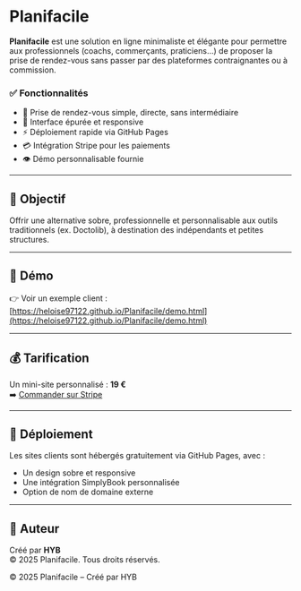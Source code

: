 # Planifacile

**Planifacile** est une solution en ligne minimaliste et élégante pour permettre aux professionnels (coachs, commerçants, praticiens…) de proposer la prise de rendez-vous sans passer par des plateformes contraignantes ou à commission.

### ✅ Fonctionnalités

- 📅 Prise de rendez-vous simple, directe, sans intermédiaire  
- 🎯 Interface épurée et responsive  
- ⚡ Déploiement rapide via GitHub Pages  
- 💳 Intégration Stripe pour les paiements  
- 👁️ Démo personnalisable fournie

---

## 🎯 Objectif

Offrir une alternative sobre, professionnelle et personnalisable aux outils traditionnels (ex. Doctolib), à destination des indépendants et petites structures.

---

## 🧪 Démo

👉 Voir un exemple client :  
[https://heloise97122.github.io/Planifacile/demo.html](https://heloise97122.github.io/Planifacile/demo.html)

---

## 💰 Tarification

Un mini-site personnalisé : **19 €**  
➡️ [Commander sur Stripe](https://buy.stripe.com/9AQbJvbficuz2885kk)

---

## 🔧 Déploiement

Les sites clients sont hébergés gratuitement via GitHub Pages, avec :

- Un design sobre et responsive  
- Une intégration SimplyBook personnalisée  
- Option de nom de domaine externe

---

## 👤 Auteur

Créé par **HYB**  
© 2025 Planifacile. Tous droits réservés.


  <footer>© 2025 Planifacile – Créé par HYB</footer>
</body>
</html>
